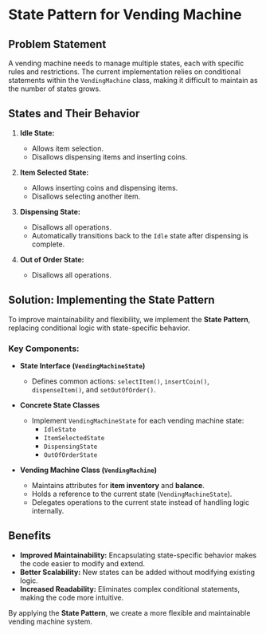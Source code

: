 # State Pattern for Vending Machine

## Problem Statement
A vending machine needs to manage multiple states, each with specific rules and restrictions. The current implementation relies on conditional statements within the `VendingMachine` class, making it difficult to maintain as the number of states grows.

## States and Their Behavior

1. **Idle State:**
   - Allows item selection.
   - Disallows dispensing items and inserting coins.

2. **Item Selected State:**
   - Allows inserting coins and dispensing items.
   - Disallows selecting another item.

3. **Dispensing State:**
   - Disallows all operations.
   - Automatically transitions back to the `Idle` state after dispensing is complete.

4. **Out of Order State:**
   - Disallows all operations.

## Solution: Implementing the State Pattern
To improve maintainability and flexibility, we implement the **State Pattern**, replacing conditional logic with state-specific behavior.

### Key Components:

- **State Interface (`VendingMachineState`)**
  - Defines common actions: `selectItem()`, `insertCoin()`, `dispenseItem()`, and `setOutOfOrder()`.

- **Concrete State Classes**
  - Implement `VendingMachineState` for each vending machine state:
    - `IdleState`
    - `ItemSelectedState`
    - `DispensingState`
    - `OutOfOrderState`

- **Vending Machine Class (`VendingMachine`)**
  - Maintains attributes for **item inventory** and **balance**.
  - Holds a reference to the current state (`VendingMachineState`).
  - Delegates operations to the current state instead of handling logic internally.

## Benefits
- **Improved Maintainability:** Encapsulating state-specific behavior makes the code easier to modify and extend.
- **Better Scalability:** New states can be added without modifying existing logic.
- **Increased Readability:** Eliminates complex conditional statements, making the code more intuitive.

By applying the **State Pattern**, we create a more flexible and maintainable vending machine system.

